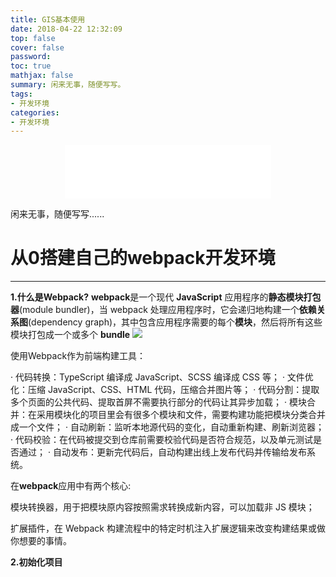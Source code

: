 ```yaml
---
title: GIS基本使用
date: 2018-04-22 12:32:09
top: false
cover: false
password:
toc: true
mathjax: false
summary: 闲来无事，随便写写。
tags:
- 开发环境
categories:
- 开发环境
---
```


<div align="middle">
<iframe frameborder="no" border="0" marginwidth="0" marginheight="0" width=330 height=86 src="//music.163.com/outchain/player?type=2&id=411214279&auto=1&height=66"></iframe>
</div>

闲来无事，随便写写......

# 从0搭建自己的webpack开发环境
---



**1.什么是Webpack?**
**webpack**是一个现代 **JavaScript** 应用程序的**静态模块打包器**(module bundler)，当 webpack 处理应用程序时，它会递归地构建一个**依赖关系图**(dependency graph)，其中包含应用程序需要的每个**模块**，然后将所有这些模块打包成一个或多个 **bundle**
![](node.jpg)

使用Webpack作为前端构建工具：

· 代码转换：TypeScript 编译成 JavaScript、SCSS 编译成 CSS 等；
· 文件优化：压缩 JavaScript、CSS、HTML 代码，压缩合并图片等；
· 代码分割：提取多个页面的公共代码、提取首屏不需要执行部分的代码让其异步加载；
· 模块合并：在采用模块化的项目里会有很多个模块和文件，需要构建功能把模块分类合并成一个文件；
· 自动刷新：监听本地源代码的变化，自动重新构建、刷新浏览器；
· 代码校验：在代码被提交到仓库前需要校验代码是否符合规范，以及单元测试是否通过；
· 自动发布：更新完代码后，自动构建出线上发布代码并传输给发布系统。

在**webpack**应用中有两个核心:

模块转换器，用于把模块原内容按照需求转换成新内容，可以加载非 JS 模块；

扩展插件，在 Webpack 构建流程中的特定时机注入扩展逻辑来改变构建结果或做你想要的事情。

**2.初始化项目**











